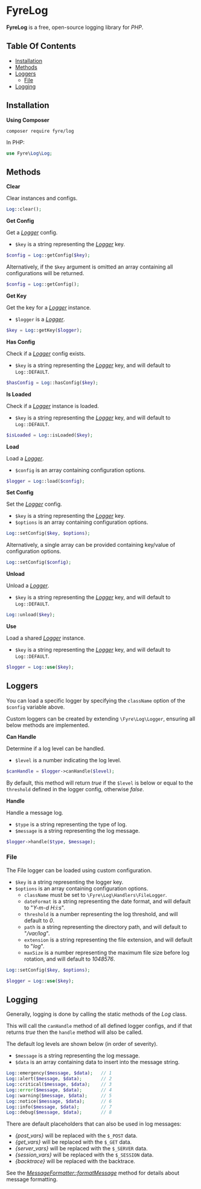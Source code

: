 # FyreLog

**FyreLog** is a free, open-source logging library for *PHP*.


## Table Of Contents
- [Installation](#installation)
- [Methods](#methods)
- [Loggers](#loggers)
    - [File](#file)
- [Logging](#logging)



## Installation

**Using Composer**

```
composer require fyre/log
```

In PHP:

```php
use Fyre\Log\Log;
```


## Methods

**Clear**

Clear instances and configs.

```php
Log::clear();
```

**Get Config**

Get a [*Logger*](#loggers) config.

- `$key` is a string representing the [*Logger*](#loggers) key.

```php
$config = Log::getConfig($key);
```

Alternatively, if the `$key` argument is omitted an array containing all configurations will be returned.

```php
$config = Log::getConfig();
```

**Get Key**

Get the key for a [*Logger*](#loggers) instance.

- `$logger` is a [*Logger*](#loggers).

```php
$key = Log::getKey($logger);
```

**Has Config**

Check if a [*Logger*](#loggers) config exists.

- `$key` is a string representing the [*Logger*](#loggers) key, and will default to `Log::DEFAULT`.

```php
$hasConfig = Log::hasConfig($key);
```

**Is Loaded**

Check if a [*Logger*](#loggers) instance is loaded.

- `$key` is a string representing the [*Logger*](#loggers) key, and will default to `Log::DEFAULT`.

```php
$isLoaded = Log::isLoaded($key);
```

**Load**

Load a [*Logger*](#loggers).

- `$config` is an array containing configuration options.

```php
$logger = Log::load($config);
```

**Set Config**

Set the [*Logger*](#loggers) config.

- `$key` is a string representing the [*Logger*](#loggers) key.
- `$options` is an array containing configuration options.

```php
Log::setConfig($key, $options);
```

Alternatively, a single array can be provided containing key/value of configuration options.

```php
Log::setConfig($config);
```

**Unload**

Unload a [*Logger*](#loggers).

- `$key` is a string representing the [*Logger*](#loggers) key, and will default to `Log::DEFAULT`.

```php
Log::unload($key);
```

**Use**

Load a shared [*Logger*](#loggers) instance.

- `$key` is a string representing the [*Logger*](#loggers) key, and will default to `Log::DEFAULT`.

```php
$logger = Log::use($key);
```


## Loggers

You can load a specific logger by specifying the `className` option of the `$config` variable above.

Custom loggers can be created by extending `\Fyre\Log\Logger`, ensuring all below methods are implemented.

**Can Handle**

Determine if a log level can be handled.

- `$level` is a number indicating the log level.

```php
$canHandle = $logger->canHandle($level);
```

By default, this method will return *true* if the `$level` is below or equal to the `threshold` defined in the logger config, otherwise *false*.

**Handle**

Handle a message log.

- `$type` is a string representing the type of log.
- `$message` is a string representing the log message.

```php
$logger->handle($type, $message);
```


### File

The File logger can be loaded using custom configuration.

- `$key` is a string representing the logger key.
- `$options` is an array containing configuration options.
    - `className` must be set to `\Fyre\Log\Handlers\FileLogger`.
    - `dateFormat` is a string representing the date format, and will default to "*Y-m-d H:i:s*".
    - `threshold` is a number representing the log threshold, and will default to *0*.
    - `path` is a string representing the directory path, and will default to "*/var/log*".
    - `extension` is a string representing the file extension, and will default to "*log*".
    - `maxSize` is a number representing the maximum file size before log rotation, and will default to *1048576*.

```php
Log::setConfig($key, $options);

$logger = Log::use($key);
```


## Logging

Generally, logging is done by calling the static methods of the *Log* class.

This will call the `canHandle` method of all defined logger configs, and if that returns *true* then the `handle` method will also be called.

The default log levels are shown below (in order of severity).

- `$message` is a string representing the log message.
- `$data` is an array containing data to insert into the message string.

```php
Log::emergency($message, $data);   // 1
Log::alert($message, $data);       // 2
Log::critical($message, $data);    // 3
Log::error($message, $data);       // 4
Log::warning($message, $data);     // 5
Log::notice($message, $data);      // 6
Log::info($message, $data);        // 7
Log::debug($message, $data);       // 8
```

There are default placeholders that can also be used in log messages:

- *{post_vars}* will be replaced with the `$_POST` data.
- *{get_vars}* will be replaced with the `$_GET` data.
- *{server_vars}* will be replaced with the `$_SERVER` data.
- *{session_vars}* will be replaced with the `$_SESSION` data.
- *{backtrace}* will be replaced with the backtrace.

See the [*MessageFormatter::formatMessage*](https://www.php.net/manual/en/messageformatter.formatmessage.php) method for details about message formatting.